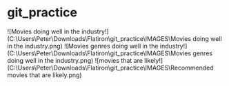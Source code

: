 # git_practice
![Movies doing well in the industry!](C:\Users\Peter\Downloads\Flatiron\git_practice\IMAGES\Movies doing well in the industry.png)
![Movies genres doing well in the industry!](C:\Users\Peter\Downloads\Flatiron\git_practice\IMAGES\Movies genres doing well in the industry.png)
![movies that are likely!](C:\Users\Peter\Downloads\Flatiron\git_practice\IMAGES\Recommended movies that are likely.png)